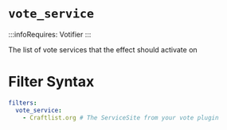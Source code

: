 # `vote_service`
:::infoRequires:
Votifier
:::

The list of vote services that the effect should activate on
# Filter Syntax
```yaml
filters:
  vote_service:
    - Craftlist.org # The ServiceSite from your vote plugin
```
